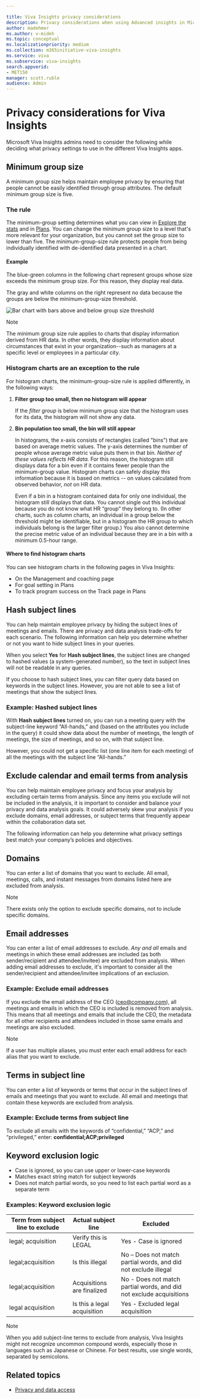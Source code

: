 ```yaml
---

title: Viva Insights privacy considerations
description: Privacy considerations when using Advanced insights in Microsoft Viva Insights to analyze your organizational data 
author: madehmer
ms.author: v-mideh
ms.topic: conceptual
ms.localizationpriority: medium 
ms.collection: m365initiative-viva-insights 
ms.service: viva 
ms.subservice: viva-insights 
search.appverid: 
- MET150 
manager: scott.ruble
audience: Admin
---
```


# Privacy considerations for Viva Insights

Microsoft Viva Insights admins need to consider the following while deciding what privacy settings to use in the different Viva Insights apps.

## Minimum group size

A minimum group size helps maintain employee privacy by ensuring that people cannot be easily identified through group attributes. The default minimum group size is five.

### The rule

The minimum-group setting determines what you can view in [Explore the stats](../Use/Explore-Metrics-Week-in-the-Life.md) and in [Plans](../Tutorials/solutionsv2-intro.md). You can change the minimum group size to a level that's more relevant for your organization, but you cannot set the group size to lower than five. The minimum-group-size rule protects people from being individually identified with de-identified data presented in a chart.

#### Example

The blue-green columns in the following chart represent groups whose size exceeds the minimum group size. For this reason, they display real data.

The gray and white columns on the right represent no data because the groups are below the minimum-group-size threshold.

<img src="../Images/WpA/group-size-bars.png" alt="Bar chart with bars above and below group size threshold">

>[!Note]
>The minimum group size rule applies to charts that display information derived from HR data. In other words, they display information about circumstances that exist in your organization--such as managers at a specific level or employees in a particular city.  

### Histogram charts are an exception to the rule

For histogram charts, the minimum-group-size rule is applied differently, in the following ways:

1. **Filter group too small, then no histogram will appear**

   If the _filter group_ is below minimum group size that the histogram uses for its data, the histogram will not show any data.

2. **Bin population too small, the bin will still appear**

   In histograms, the x-axis consists of rectangles (called "bins") that are based on average metric values. The y-axis determines the number of people whose average metric value puts them in that bin. _Neither of these values reflects HR data._ For this reason, the histogram still displays data for a bin even if it contains fewer people than the minimum-group value. Histogram charts can safely display this information because it is based on metrics -- on values calculated from observed behavior, _not_ on HR data.

   Even if a bin in a histogram contained data for only one individual, the histogram still displays that data. You cannot single out this individual because you do not know what HR “group” they belong to. (In other charts, such as column charts, an individual in a group below the threshold might be identifiable, but in a histogram the HR group to which individuals belong is the larger filter group.) You also cannot determine the precise metric value of an individual because they are in a bin with a minimum 0.5-hour range.

#### Where to find histogram charts

You can see histogram charts in the following pages in Viva Insights:

* On the Management and coaching page
* For goal setting in Plans
* To track program success on the Track page in Plans

## Hash subject lines

You can help maintain employee privacy by hiding the subject lines of meetings and emails. There are privacy and data analysis trade-offs for each scenario. The following information can help you determine whether or not you want to hide subject lines in your queries.  

When you select **Yes** for **Hash subject lines**, the subject lines are changed to hashed values (a system-generated number), so the text in subject lines will not be readable in any queries.

If you choose to hash subject lines, you can filter query data based on keywords in the subject lines. However, you are not able to see a list of meetings that show the subject lines.

### Example: Hashed subject lines

With **Hash subject lines** turned on, you can run a meeting query with the subject-line keyword “All-hands,” and (based on the attributes you include in the query) it could show data about the number of meetings, the length of meetings, the size of meetings, and so on, with that subject line.

However, you could not get a specific list (one line item for each meeting) of all the meetings with the subject line “All-hands.”

## Exclude calendar and email terms from analysis

You can help maintain employee privacy and focus your analysis by excluding certain terms from analysis. Since any items you exclude will not be included in the analysis, it is important to  consider and balance your privacy and data analysis goals. It could adversely skew your analysis if you exclude domains, email addresses, or subject terms that frequently appear within the collaboration data set.

The following information can help you determine what privacy settings best match your company’s policies and objectives.

## Domains

You can enter a list of domains that you want to exclude. All email, meetings, calls, and instant messages from domains listed here are excluded from analysis.

> [!Note]
> There exists only the option to exclude specific domains, not to include specific domains.

## Email addresses

You can enter a list of email addresses to exclude. _Any and all_ emails and meetings in which these email addresses are included (as both sender/recipient and attendee/invitee) are excluded from analysis. When adding email addresses to exclude, it's important to consider all the sender/recipient and attendee/invitee implications of an exclusion.

### Example: Exclude email addresses

If you exclude the email address of the CEO (ceo@company.com), all meetings and emails in which the CEO is included is removed from analysis. This means that all meetings and emails that include the CEO, the metadata for all other recipients and attendees included in those same emails and meetings are also excluded.

> [!Note]
> If a user has multiple aliases, you must enter each email address for each alias that you want to exclude.

## Terms in subject line

You can enter a list of keywords or terms that occur in the subject lines of emails and meetings that you want to exclude. All email and meetings that contain these keywords are excluded from analysis.

### Example: Exclude terms from subject line

To exclude all emails with the keywords of “confidential,” “ACP,” and “privileged,” enter: **confidential;ACP;privileged**

## Keyword exclusion logic

* Case is ignored, so you can use upper or lower-case keywords
* Matches exact string match for subject keywords
* Does not match partial words, so you need to list each partial word as a separate term

### Examples: Keyword exclusion logic

Term from subject line to exclude | Actual subject line | Excluded
---------|----------|---------
 legal; acquisition | Verify this is LEGAL | Yes - Case is ignored
 legal;acquisition | Is this illegal | No – Does not match partial words, and did not exclude illegal
 legal;acquisition | Acquisitions are finalized | No - Does not match partial words, and did not exclude acquisitions
 legal acquisition |Is this a legal acquisition | Yes  - Excluded legal acquisition

 >[!Note]
 >When you add subject-line terms to exclude from analysis, Viva Insights might not recognize uncommon compound words, especially those in languages such as Japanese or Chinese. For best results, use single words, separated by semicolons.

## Related topics

* [Privacy and data access](../privacy/privacy-and-data-access.md)
